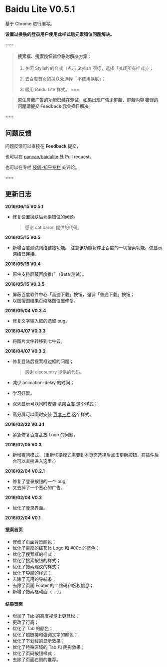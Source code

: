 # Baidu Lite V0.5.1

基于 Chrome 进行编写。

**设置过换肤的登录用户使用此样式后元素错位问题解决。**


===

> #### 搜索框、搜索按钮错位临时解决方案：
> 1. 关闭 Stylish 的样式（点击 Stylish 图标，选择「关闭所有样式」）；
> 
> 2. 去百度首页的换肤处选择「不使用换肤」；
> 
> 3. 启用 Baidu Lite 样式。
===




> **原生屏蔽广告的功能已经在测试，如果出现广告未屏蔽、屏蔽内容
> 错误的问题请提交 Feedback 我会择日解决。**




===


## 问题反馈

问题反馈可以直接在 **Feedback** 提交，

也可以在 [pancao/baidulite](https://github.com/pancao/baidulite) 处 Pull request。

也可以在专栏 [伎俩-知乎专栏](https://zhuanlan.zhihu.com/p/20557231) 处评论。



===

## 更新日志

**2016/06/15 V0.5.1**

- 修复设置换肤后元素错位的问题。
  > 感谢 cat baron 提供的代码。

**2016/05/15 V0.5**

- 新增百度测试网络链接功能。
  注意该功能将停止百度的一切搜索功能，仅显示网络已连接。

**2016/05/15 V0.4**

- 原生支持屏蔽百度推广（Beta 测试）。

**2016/05/15 V0.3.5**

- 屏蔽百度软件中心「高速下载」按钮，强调「普通下载」按钮；
- 以图搜图结果页缩略图位置修复。

**2016/05/04 V0.3.4**

- 修复文字输入框的遗留 bug。

**2016/04/07 V0.3.3**

- 将图片文件转移到七牛云。

**2016/04/07 V0.3.2**

- 修复登陆后搜索框边框的问题；

  > 感谢 discountry 提供的代码。
  
- 减少 animation-delay 的时间；
- 学习好累。
- 双列显示可以同时安装 [清爽百度](https://userstyles.org/styles/29969/theme) 这个样式；
- 高分屏可以同时安装 [百度三栏](https://userstyles.org/styles/127217/theme) 这个样式。

**2016/02/22 V0.3.1**

- 紧急修复百度乱放 Logo 的问题。

**2016/02/05 V0.3**

- 新增夜间模式。（重新切换模式需要到本页面选择后点击更新按钮，在插件后台可以直接进入这里。）

**2016/02/04 V0.2.1**

- 修复了登录按钮的一个 bug;
- 又去掉了一个恶心的广告。

**2016/02/04 V0.2**

- 优化了登录界面。


**2016/02/04 V0.1**

#### 搜索首页
 - 修改了页面背景颜色；
 - 优化了百度的综艺体 Logo 和 #00c 的蓝色；
 - 优化了搜索框的样式；
 - 优化了搜索按钮的样式；
 - 优化了搜索建议的样式；
 - 优化了导航的样式；
 - 去除了无用的导航条；
 - 去除了页面 Footer 的二维码和版权信息；
 - 新增了搜索框动画（- -）。

#### 结果页面
 - 增加了 Tab 的高度视觉上更轻松；
 - 更改了行高；
 - 优化了 Tab 的颜色；
 - 优化了超链接和强调文字的颜色；
 - 优化了下划线的显示效果；
 - 优化了特殊区域的 Tab 和 阴影效果；
 - 优化了页码按钮样式；
 - 去除了页面右侧的推荐。
